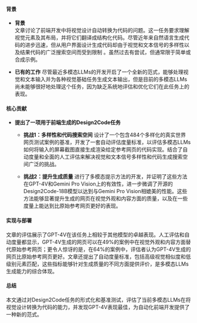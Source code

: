 #### 背景
- **背景**       
    文章讨论了前端开发中将视觉设计自动转换为代码的问题。这一任务要求理解视觉元素及其布局，并将它们翻译成结构化代码。尽管近年来自然语言生成代码的进步迅速，但从用户界面设计生成代码却由于视觉和文本信号的多样性以及结果代码的广泛搜索空间而受到限制 。虽然过去有尝试，但通常限于简单或合成示例。

- **已有的工作**
    尽管最近多模态LLMs的开发开启了一个全新的范式，能够处理视觉和文本输入并为各种视觉基础任务生成文本输出，但是目前的多模态LLMs尚未能够很好地处理这个任务，因为缺乏系统地评估和优化它们在此任务上的表现。

#### 核心贡献
- **提出了一项用于前端生成的Design2Code任务**
    - **挑战1：多样性和代码搜索空间**
        设计了一个包含484个多样化的真实世界网页测试案例的基准，开发了一套自动评估度量标准，以评估多模态LLMs如何将输入的屏幕截图直接生成渲染给定参考网页的代码实现。结合了自动度量和全面的人工评估来解决视觉和文本信号多样性和代码生成搜索空间广泛的挑战。

    - **挑战2：提升生成质量**
        进行了多模态提示方法的开发，并证明了这些方法在GPT-4V和Gemini Pro Vision上的有效性，进一步微调了开源的Design2Code-18B模型以达到与Gemini Pro Vision相媲美的性能。这些方法能够显著提升生成的网页在视觉外观和内容方面的质量，以及在一些度量上能达到比原始参考网页更好的表现。

#### 实现与部署
文章的评估展示了GPT-4V在该任务上相较于其他模型的卓越表现。人工评估和自动度量都显示，GPT-4V生成的网页可以在49%的案例中在视觉外观和内容方面替代原始参考网页；更令人惊讶的是，在64%的案例中，评估者认为GPT-4V生成的网页比原始参考网页更好。文章还提出了自动度量标准，包括高级视觉相似度和低级别元素匹配，这些指标能够针对生成质量的不同方面提供评价，是多模态LLMs生成能力的综合体现。

#### 总结
本文通过对Design2Code任务的形式化和基准测试，评估了当前多模态LLMs在将视觉设计转换为代码的能力，并发现GPT-4V表现最佳，为自动化前端开发提供了一种新的范式。